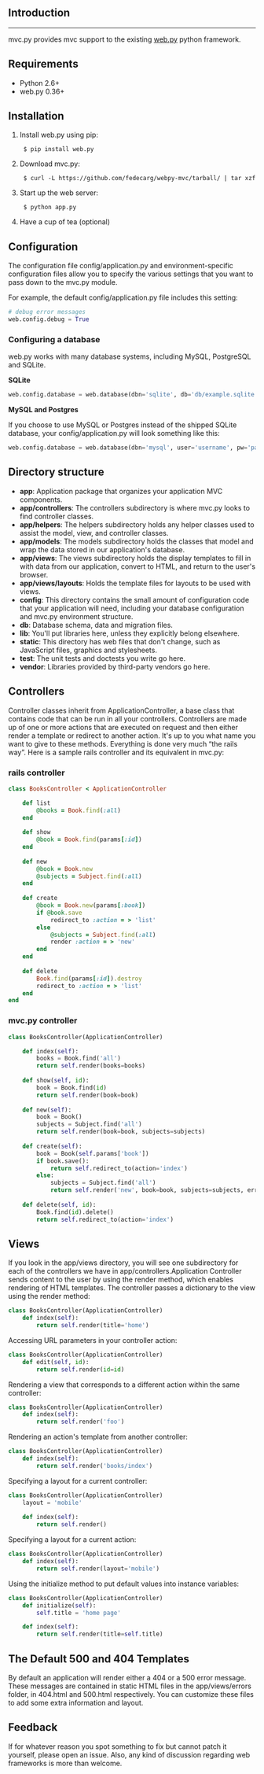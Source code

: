 ## Introduction
- - -

mvc.py provides mvc support to the existing [web.py](http://webpy.org/) python framework.

## Requirements

* Python 2.6+
* web.py 0.36+

## Installation

1. Install web.py using pip:

        $ pip install web.py

2. Download mvc.py:

        $ curl -L https://github.com/fedecarg/webpy-mvc/tarball/ | tar xzf

3. Start up the web server:

        $ python app.py

4. Have a cup of tea (optional)

## Configuration

The configuration file config/application.py and environment-specific configuration files allow you to specify the various settings that you want to pass down to the mvc.py module.

For example, the default config/application.py file includes this setting:

```python
# debug error messages
web.config.debug = True
```

### Configuring a database

web.py works with many database systems, including MySQL, PostgreSQL and SQLite.

**SQLite**

```python
web.config.database = web.database(dbn='sqlite', db='db/example.sqlite')
```

**MySQL and Postgres**

If you choose to use MySQL or Postgres instead of the shipped SQLite database, your config/application.py will look something like this: 

```python
web.config.database = web.database(dbn='mysql', user='username', pw='password', db='example')
```

## Directory structure

+ **app**: Application package that organizes your application MVC components.  
+ **app/controllers**: The controllers subdirectory is where mvc.py looks to find controller classes.   
+ **app/helpers**: The helpers subdirectory holds any helper classes used to assist the model, view, and controller classes.    
+ **app/models**: The models subdirectory holds the classes that model and wrap the data stored in our application's database.  
+ **app/views**: The views subdirectory holds the display templates to fill in with data from our application, convert to HTML, and return to the user's browser.   
+ **app/views/layouts**: Holds the template files for layouts to be used with views.    
+ **config**: This directory contains the small amount of configuration code that your application will need, including your database configuration and mvc.py environment structure.    
+ **db**: Database schema, data and migration files.    
+ **lib**: You'll put libraries here, unless they explicitly belong elsewhere.  
+ **static**: This directory has web files that don't change, such as JavaScript files, graphics and stylesheets.   
+ **test**: The unit tests and doctests you write go here.  
+ **vendor**: Libraries provided by third-party vendors go here.    

## Controllers

Controller classes inherit from ApplicationController, a base class that contains code that can be run in all your controllers. Controllers are made up of one or more actions that are executed on request and then either render a template or redirect to another action. It's up to you what name you want to give to these methods. Everything is done very much “the rails way”. Here is a sample rails controller and its equivalent in mvc.py:

### rails controller

```ruby
class BooksController < ApplicationController

    def list
        @books = Book.find(:all)
    end
    
    def show
        @book = Book.find(params[:id])
    end
    
    def new
        @book = Book.new
        @subjects = Subject.find(:all)
    end
    
    def create
        @book = Book.new(params[:book])
        if @book.save
            redirect_to :action = > 'list'
        else
            @subjects = Subject.find(:all)
            render :action = > 'new'
        end
    end
    
    def delete
        Book.find(params[:id]).destroy
        redirect_to :action = > 'list'
    end
end
```

### mvc.py controller

```python
class BooksController(ApplicationController)

    def index(self):
        books = Book.find('all')
        return self.render(books=books)
        
    def show(self, id):
        book = Book.find(id)
        return self.render(book=book)
        
    def new(self):
        book = Book()
        subjects = Subject.find('all')
        return self.render(book=book, subjects=subjects)
    
    def create(self):
        book = Book(self.params['book'])
        if book.save():
            return self.redirect_to(action='index')
        else:
            subjects = Subject.find('all')
            return self.render('new', book=book, subjects=subjects, error='Error message') 
    
    def delete(self, id):
        Book.find(id).delete()
        return self.redirect_to(action='index')
```

## Views

If you look in the app/views directory, you will see one subdirectory for each of the controllers we have in app/controllers.Application Controller sends content to the user by using the render method, which enables rendering of HTML templates. The controller passes a dictionary to the view using the render method:

```python
class BooksController(ApplicationController)
    def index(self):
        return self.render(title='home')
```

Accessing URL parameters in your controller action:

```python
class BooksController(ApplicationController)
    def edit(self, id):
        return self.render(id=id)
```

Rendering a view that corresponds to a different action within the same controller:

```python
class BooksController(ApplicationController)
    def index(self):
        return self.render('foo')
```

Rendering an action's template from another controller:

```python
class BooksController(ApplicationController)
    def index(self):
        return self.render('books/index')
```

Specifying a layout for a current controller:

```python
class BooksController(ApplicationController)
    layout = 'mobile'
    
    def index(self):
        return self.render()
```

Specifying a layout for a current action:

```python
class BooksController(ApplicationController)
    def index(self):
        return self.render(layout='mobile')
```

Using the initialize method to put default values into instance variables:

```python
class BooksController(ApplicationController)
    def initialize(self):
        self.title = 'home page'

    def index(self):
        return self.render(title=self.title)
```


## The Default 500 and 404 Templates

By default an application will render either a 404 or a 500 error message. These messages are contained in static HTML files in the app/views/errors folder, in 404.html and 500.html respectively. You can customize these files to add some extra information and layout.

## Feedback

If for whatever reason you spot something to fix but cannot patch it yourself, please open an issue.  Also, any kind of discussion regarding web frameworks is more than welcome.




 